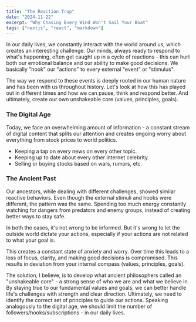 ```yaml
---
title: "The Reaction Trap"
date: "2024-11-22"
excerpt: "Why Chasing Every Wind Won't Sail Your Boat"
tags: ["nextjs", "react", "markdown"]
---
```


In our daily lives, we constantly interact with the world around us, which creates an interesting challenge. Our minds, always ready to respond to what's happening, often get caught up in a cycle of reactions - this can hurt both our emotional balance and our ability to make good decisions. We basically "hook" our "actions" to every external "event" or "stimulus".

The way we respond to these events is deeply rooted in our human nature and has been with us throughout history. Let's look at how this has played out in different times and how we can pause, think and respond better. And ultimately, create our own unshakeable core (values, principles, goals).

### The Digital Age

Today, we face an overwhelming amount of information - a constant stream of digital content that splits our attention and creates ongoing worry about everything from stock prices to world politics.

- Keeping a tap on every news on every other topic.
- Keeping up to date about every other internet celebrity.
- Selling or buying stocks based on wars, rumors, etc.

### The Ancient Past

Our ancestors, while dealing with different challenges, showed similar reactive behaviors. Even though the external stimuli and hooks were different, the pattern was the same. Spending too much energy constantly watching for dangers from predators and enemy groups, instead of creating better ways to stay safe.

In both the cases, it's not wrong to be informed. But it's wrong to let the outside world dictate your actions, especially if your actions are not related to what your goal is.

This creates a constant state of anxiety and worry. Over time this leads to a loss of focus, clarity, and making good decisions is compromised. This results in deviation from your internal compass (values, principles, goals).

The solution, I believe, is to develop what ancient philosophers called an "unshakeable core" - a strong sense of who we are and what we believe in. By staying true to our fundamental values and goals, we can better handle life's challenges with strength and clear direction. Ultimately, we need to identify the correct set of principles to guide our actions. Speaking analogously to the digital age, we should limit the number of followers/hooks/subscriptions - in our daily lives.